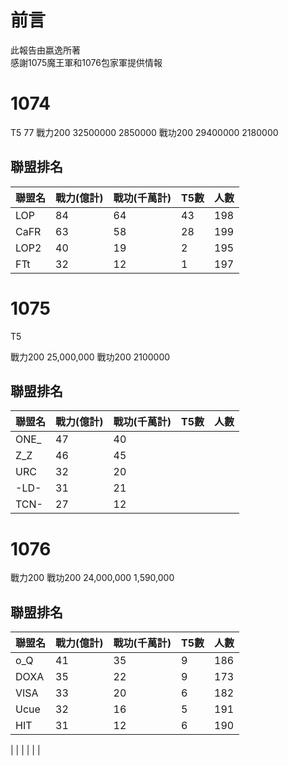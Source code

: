 # 前言
此報告由嬴逸所著  
感謝1075魔王軍和1076包家軍提供情報  

# 1074
T5 77
戰力200 32500000 2850000
戰功200 29400000 2180000

## 聯盟排名
| 聯盟名 | 戰力(億計) | 戰功(千萬計) | T5數 | 人數 |
|---|---|---|---|---|
| LOP | 84 | 64 | 43 | 198 |
| CaFR | 63 | 58 | 28 | 199 |
| LOP2 | 40 | 19 | 2 | 195 |
| FTt | 32 | 12 | 1 | 197 |

# 1075
T5

戰力200 25,000,000
戰功200 2100000

## 聯盟排名
| 聯盟名 | 戰力(億計) | 戰功(千萬計) | T5數 | 人數 |
|---|---|---|---|---|
| ONE_ | 47 | 40 |  |  |
| Z_Z | 46 | 45 |  |  |
| URC | 32 | 20 |  |  |
| -LD- | 31 | 21 |  |  |
| TCN- | 27 | 12 |  |  |

# 1076
戰力200
戰功200 24,000,000 1,590,000

## 聯盟排名
| 聯盟名 | 戰力(億計) | 戰功(千萬計) | T5數 | 人數 |
|---|---|---|---|---|
| o_Q | 41 | 35 | 9 | 186 |
| DOXA | 35 | 22 | 9 | 173 |
| VISA | 33 | 20 | 6 | 182 |
| Ucue | 32 | 16 | 5 | 191 |
| HIT | 31 | 12 | 6 | 190 |


|  |  |  |  |  |
